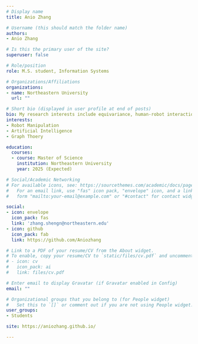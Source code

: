 ```yaml
---
# Display name
title: Anio Zhang

# Username (this should match the folder name)
authors:
- Anio Zhang

# Is this the primary user of the site?
superuser: false

# Role/position
role: M.S. student, Information Systems

# Organizations/Affiliations
organizations:
- name: Northeastern University
  url: ""

# Short bio (displayed in user profile at end of posts)
bio: My research interests include equivariance, human-robot interaction, optimization, computer vision.
interests:
- Robot Manipulation
- Artificial Intelligence
- Graph Thoery

education:
  courses:
  - course: Master of Science
    institution: Northeastern University
    year: 2025 (Expected)

# Social/Academic Networking
# For available icons, see: https://sourcethemes.com/academic/docs/page-builder/#icons
#   For an email link, use "fas" icon pack, "envelope" icon, and a link in the
#   form "mailto:your-email@example.com" or "#contact" for contact widget.

social:
- icon: envelope
  icon_pack: fas
  link: 'zhang.shengn@northeastern.edu'
- icon: github
  icon_pack: fab
  link: https://github.com/Aniozhang

# Link to a PDF of your resume/CV from the About widget.
# To enable, copy your resume/CV to `static/files/cv.pdf` and uncomment the lines below.
# - icon: cv
#   icon_pack: ai
#   link: files/cv.pdf

# Enter email to display Gravatar (if Gravatar enabled in Config)
email: ""

# Organizational groups that you belong to (for People widget)
#   Set this to `[]` or comment out if you are not using People widget.
user_groups:
- Students

site: https://aniozhang.github.io/

---
```


